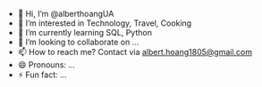 - 👋 Hi, I’m @alberthoangUA
- 👀 I’m interested in Technology, Travel, Cooking
- 🌱 I’m currently learning SQL, Python
- 💞️ I’m looking to collaborate on ...
- 📫 How to reach me? Contact via albert.hoang1805@gmail.com
- 😄 Pronouns: ...
- ⚡ Fun fact: ...

<!---
alberthoangUA/alberthoangUA is a ✨ special ✨ repository because its `README.md` (this file) appears on your GitHub profile.
You can click the Preview link to take a look at your changes.
--->
